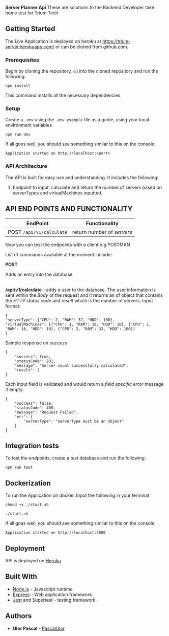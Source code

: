 **Server Planner Api**
These are solutions to the Backend Developer take home test for Trium Tech
## Getting Started
The Live Application is deployed on heroku at https://trium-server.herokuapp.com/ or can be cloned from github.com.

### Prerequisites

Begin by cloning the repository, `cd` into the cloned repository and run the following:

```
npm install
```
This command installs all the necessary dependencies


### Setup
Create a `.env` using the `.env.example` file as a guide, using your local environment variables

```
npm run dev
```

If all goes well, you should see something similar to this on the console:
```
Application started on http://localhost:<port>
```

### API Architecture
The API is built for easy use and understanding. It includes the following:

1.	Endpoint to input, calculate and return the number of servers based on serverTypes and virtualMachines inputted.


## API END POINTS AND FUNCTIONALITY

| EndPoint | Functionality |
| --- | --- |
| POST `/api/v1/calculate` | return number of *servers* |

Now you can test the endpoints with a client e.g POSTMAN

List of commands available at the moment include:

**POST**

Adds an entry into the database

\
**/api/v1/calculate** - adds a user to the database. The user information is sent within the *Body* of the request and it returns an of object that contains the *HTTP status code* and *result* which is the number of servers. Input format:
```
{
"serverType": {"CPU": 2, "RAM": 32, "HDD": 100},
"virtualMachines": [{"CPU": 1, "RAM": 16, "HDD": 10}, {"CPU": 1, "RAM": 16, "HDD": 10}, {"CPU": 2, "RAM": 32, "HDD": 100}]
}
```
Sample response on *success*
```
{
    "success": true,
    "statusCode": 201,
    "message": "Server count successfully calculated",
    "result": 2
}
```
Each input field is validated and would return a *field specific* error message if empty.
```
{
    "success": false,
    "statusCode": 400,
    "message": "Request Failed",
    "err": {
        "serverType": "serverType must be an object"
    }
}
```


## Integration tests

To test the endpoints, create a test database and run the following:
```
npm run test
```


## Dockerization
To run the Application on docker. Input the following in your terminal
```
chmod +x ./start.sh
```
```
./start.sh
```

If all goes well, you should see something similar to this on the console:
```
Application started on http://localhost:5000
```

## Deployment

API is deployed on [Heroku](https://trium-server.herokuapp.com/)

## Built With

* [Node.js](https://nodejs.org/) - Javascript runtime
* [Express](https://expressjs.com/) - Web application framework
* [Jest](https://jestjs.io/) and Supertest - testing framework

## Authors

* **Ulor Pascal** - [PascalUlor](https://github.com/PascalUlor)

